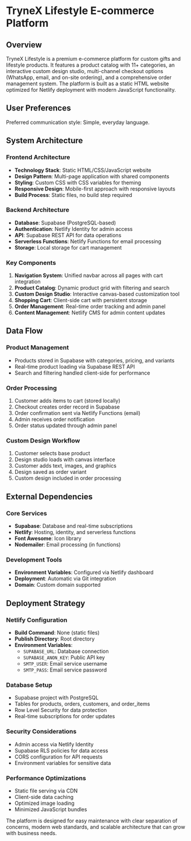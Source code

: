 # TryneX Lifestyle E-commerce Platform

## Overview

TryneX Lifestyle is a premium e-commerce platform for custom gifts and lifestyle products. It features a product catalog with 11+ categories, an interactive custom design studio, multi-channel checkout options (WhatsApp, email, and on-site ordering), and a comprehensive order management system. The platform is built as a static HTML website optimized for Netlify deployment with modern JavaScript functionality.

## User Preferences

Preferred communication style: Simple, everyday language.

## System Architecture

### Frontend Architecture
- **Technology Stack**: Static HTML/CSS/JavaScript website
- **Design Pattern**: Multi-page application with shared components
- **Styling**: Custom CSS with CSS variables for theming
- **Responsive Design**: Mobile-first approach with responsive layouts
- **Build Process**: Static files, no build step required

### Backend Architecture
- **Database**: Supabase (PostgreSQL-based)
- **Authentication**: Netlify Identity for admin access
- **API**: Supabase REST API for data operations
- **Serverless Functions**: Netlify Functions for email processing
- **Storage**: Local storage for cart management

### Key Components

1. **Navigation System**: Unified navbar across all pages with cart integration
2. **Product Catalog**: Dynamic product grid with filtering and search
3. **Custom Design Studio**: Interactive canvas-based customization tool
4. **Shopping Cart**: Client-side cart with persistent storage
5. **Order Management**: Real-time order tracking and admin panel
6. **Content Management**: Netlify CMS for admin content updates

## Data Flow

### Product Management
- Products stored in Supabase with categories, pricing, and variants
- Real-time product loading via Supabase REST API
- Search and filtering handled client-side for performance

### Order Processing
1. Customer adds items to cart (stored locally)
2. Checkout creates order record in Supabase
3. Order confirmation sent via Netlify Functions (email)
4. Admin receives order notification
5. Order status updated through admin panel

### Custom Design Workflow
1. Customer selects base product
2. Design studio loads with canvas interface
3. Customer adds text, images, and graphics
4. Design saved as order variant
5. Custom design included in order processing

## External Dependencies

### Core Services
- **Supabase**: Database and real-time subscriptions
- **Netlify**: Hosting, identity, and serverless functions
- **Font Awesome**: Icon library
- **Nodemailer**: Email processing (in functions)

### Development Tools
- **Environment Variables**: Configured via Netlify dashboard
- **Deployment**: Automatic via Git integration
- **Domain**: Custom domain supported

## Deployment Strategy

### Netlify Configuration
- **Build Command**: None (static files)
- **Publish Directory**: Root directory
- **Environment Variables**:
  - `SUPABASE_URL`: Database connection
  - `SUPABASE_ANON_KEY`: Public API key
  - `SMTP_USER`: Email service username
  - `SMTP_PASS`: Email service password

### Database Setup
- Supabase project with PostgreSQL
- Tables for products, orders, customers, and order_items
- Row Level Security for data protection
- Real-time subscriptions for order updates

### Security Considerations
- Admin access via Netlify Identity
- Supabase RLS policies for data access
- CORS configuration for API requests
- Environment variables for sensitive data

### Performance Optimizations
- Static file serving via CDN
- Client-side data caching
- Optimized image loading
- Minimized JavaScript bundles

The platform is designed for easy maintenance with clear separation of concerns, modern web standards, and scalable architecture that can grow with business needs.